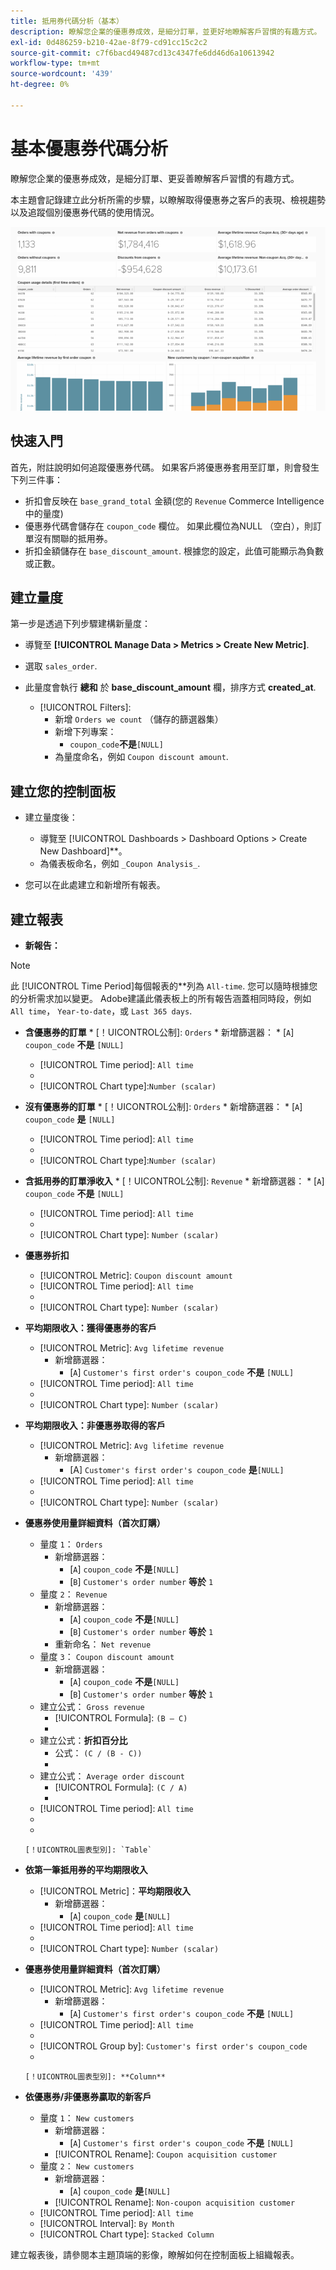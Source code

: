 ```yaml
---
title: 抵用券代碼分析（基本）
description: 瞭解您企業的優惠券成效，是細分訂單，並更好地瞭解客戶習慣的有趣方式。
exl-id: 0d486259-b210-42ae-8f79-cd91cc15c2c2
source-git-commit: c7f6bacd49487cd13c4347fe6dd46d6a10613942
workflow-type: tm+mt
source-wordcount: '439'
ht-degree: 0%

---
```


# 基本優惠券代碼分析

瞭解您企業的優惠券成效，是細分訂單、更妥善瞭解客戶習慣的有趣方式。

本主題會記錄建立此分析所需的步驟，以瞭解取得優惠券之客戶的表現、檢視趨勢以及追蹤個別優惠券代碼的使用情況。

![](../../assets/coupon_analysis_dash_720.png)<!--{: width="807" height="471"}-->

## 快速入門

首先，附註說明如何追蹤優惠券代碼。 如果客戶將優惠券套用至訂單，則會發生下列三件事：

* 折扣會反映在 `base_grand_total` 金額(您的 `Revenue` Commerce Intelligence中的量度)
* 優惠券代碼會儲存在 `coupon_code` 欄位。 如果此欄位為NULL （空白），則訂單沒有關聯的抵用券。
* 折扣金額儲存在 `base_discount_amount`. 根據您的設定，此值可能顯示為負數或正數。

## 建立量度

第一步是透過下列步驟建構新量度：

* 導覽至 **[!UICONTROL Manage Data > Metrics > Create New Metric]**.

* 選取 `sales_order`.
* 此量度會執行 **總和** 於 **base_discount_amount** 欄，排序方式 **created_at**.
   * [!UICONTROL Filters]:
      * 新增 `Orders we count` （儲存的篩選器集）
      * 新增下列專案：
         * `coupon_code`**不是**`[NULL]`
      * 為量度命名，例如 `Coupon discount amount`.

## 建立您的控制面板

* 建立量度後：
   * 導覽至 [!UICONTROL Dashboards > Dashboard Options > Create New Dashboard]**。
   * 為儀表板命名，例如 `_Coupon Analysis_`.

* 您可以在此處建立和新增所有報表。

## 建立報表

* **新報告：**

>[!NOTE]
>
>此 [!UICONTROL Time Period]每個報表的**列為 `All-time`. 您可以隨時根據您的分析需求加以變更。 Adobe建議此儀表板上的所有報告涵蓋相同時段，例如 `All time`， `Year-to-date`，或 `Last 365 days`.

* **含優惠券的訂單**
   * 
      [！UICONTROL公制]: `Orders`
      * 新增篩選器：
         * [`A`] `coupon_code` **不是** `[NULL]`
   * [!UICONTROL Time period]: `All time`
   * 
      [！UICONTROL間隔]: `None`
   * [!UICONTROL Chart type]:`Number (scalar)`


* **沒有優惠券的訂單**
   * 
      [！UICONTROL公制]: `Orders`
      * 新增篩選器：
         * [`A`] `coupon_code` **是** `[NULL]`
   * [!UICONTROL Time period]: `All time`
   * 
      [！UICONTROL間隔]: `None`
   * [!UICONTROL Chart type]:`Number (scalar)`


* **含抵用券的訂單淨收入**
   * 
      [！UICONTROL公制]: `Revenue`
      * 新增篩選器：
         * [`A`] `coupon_code` **不是** `[NULL]`
   * [!UICONTROL Time period]: `All time`
   * 
      [！UICONTROL間隔]: `None`
   * [!UICONTROL Chart type]: `Number (scalar)`


* **優惠券折扣**
   * [!UICONTROL Metric]: `Coupon discount amount`
   * [!UICONTROL Time period]: `All time`
   * 
      [！UICONTROL間隔]: `None`
   * [!UICONTROL Chart type]: `Number (scalar)`

* **平均期限收入：獲得優惠券的客戶**
   * [!UICONTROL Metric]: `Avg lifetime revenue`
      * 新增篩選器：
         * [`A`] `Customer's first order's coupon_code` **不是** `[NULL]`
   * [!UICONTROL Time period]: `All time`
   * 
      [！UICONTROL間隔]: `None`
   * [!UICONTROL Chart type]: `Number (scalar)`


* **平均期限收入：非優惠券取得的客戶**
   * [!UICONTROL Metric]: `Avg lifetime revenue`
      * 新增篩選器：
         * [A] `Customer's first order's coupon_code` **是**`[NULL]`
   * [!UICONTROL Time period]: `All time`
   * 
      [！UICONTROL間隔]: `None`
   * [!UICONTROL Chart type]: `Number (scalar)`


* **優惠券使用量詳細資料（首次訂購）**
   * 量度 `1`： `Orders`
      * 新增篩選器：
         * [`A`] `coupon_code` **不是**`[NULL]`
         * [`B`] `Customer's order number` **等於** `1`
   * 量度 `2`： `Revenue`
      * 新增篩選器：
         * [`A`] `coupon_code` **不是**`[NULL]`
         * [`B`] `Customer's order number` **等於** `1`
      * 重新命名：  `Net revenue`
   * 量度 `3`： `Coupon discount amount`
      * 新增篩選器：
         * [`A`] `coupon_code` **不是**`[NULL]`
         * [`B`] `Customer's order number` **等於** `1`
   * 建立公式： `Gross revenue`
      * [!UICONTROL Formula]: `(B – C)`
      * 
         [!UICONTROL Format]: `Currency`
   * 建立公式：**折扣百分比**
      * 公式： `(C / (B - C))`
      * 
         [!UICONTROL Format]: `Percentage`
   * 建立公式： `Average order discount`
      * [!UICONTROL Formula]: `(C / A)`
      * 
         [!UICONTROL Format]: `Percentage`
   * [!UICONTROL Time period]: `All time`
   * 
      [！UICONTROL間隔]: `None`
   * 

      [！UICONTROL圖表型別]: `Table`








* **依第一筆抵用券的平均期限收入**
   * [!UICONTROL Metric]：**平均期限收入**
      * 新增篩選器：
         * [`A`] `coupon_code` **是**`[NULL]`
   * [!UICONTROL Time period]: `All time`
   * 
      [！UICONTROL間隔]: `None`
   * [!UICONTROL Chart type]: `Number (scalar)`


* **優惠券使用量詳細資料（首次訂購）**
   * [!UICONTROL Metric]: `Avg lifetime revenue`
      * 新增篩選器：
         * [`A`] `Customer's first order's coupon_code` **不是** `[NULL]`
   * [!UICONTROL Time period]: `All time`
   * 
      [！UICONTROL間隔]: `None`
   * [!UICONTROL Group by]: `Customer's first order's coupon_code`
   * 

      [！UICONTROL圖表型別]: **Column**


* **依優惠券/非優惠券贏取的新客戶**
   * 量度 `1`： `New customers`
      * 新增篩選器：
         * [`A`] `Customer's first order's coupon_code` **不是** `[NULL]`
      * [!UICONTROL Rename]: `Coupon acquisition customer`
   * 量度 `2`： `New customers`
      * 新增篩選器：
         * [`A`] `coupon_code` **是**`[NULL]`
      * [!UICONTROL Rename]: `Non-coupon acquisition customer`
   * [!UICONTROL Time period]: `All time`
   * [!UICONTROL Interval]: `By Month`
   * [!UICONTROL Chart type]: `Stacked Column`





建立報表後，請參閱本主題頂端的影像，瞭解如何在控制面板上組織報表。
